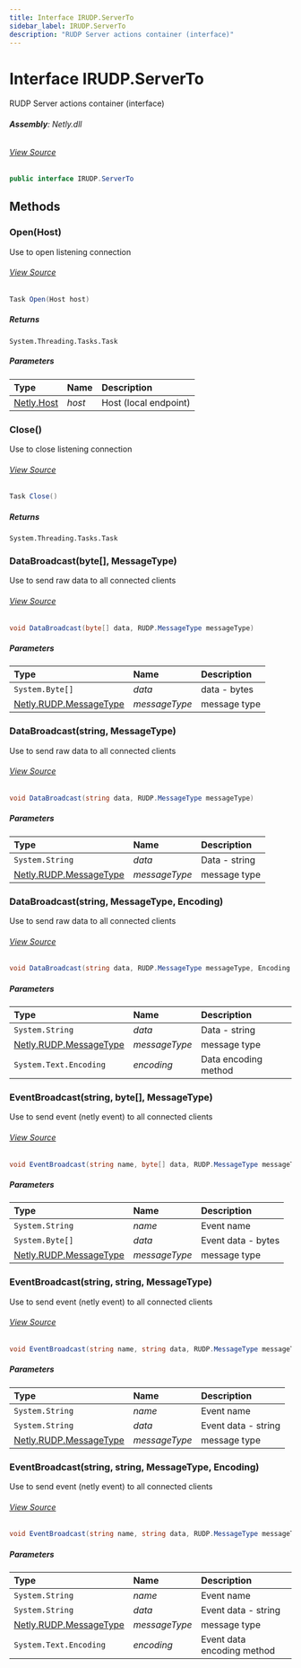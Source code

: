 ```yaml
---
title: Interface IRUDP.ServerTo
sidebar_label: IRUDP.ServerTo
description: "RUDP Server actions container (interface)"
---
```

# Interface IRUDP.ServerTo
RUDP Server actions container (interface)

###### **Assembly**: Netly.dll
###### [View Source](https://github.com/alec1o/Netly/blob/dev/src/rudp/interfaces/IRUDP.ServerTo.cs#L11)
```csharp title="Declaration"
public interface IRUDP.ServerTo
```
## Methods
### Open(Host)
Use to open listening connection
###### [View Source](https://github.com/alec1o/Netly/blob/dev/src/rudp/interfaces/IRUDP.ServerTo.cs#L18)
```csharp title="Declaration"
Task Open(Host host)
```

##### Returns

`System.Threading.Tasks.Task`

##### Parameters

| Type | Name | Description |
|:--- |:--- |:--- |
| [Netly.Host](../Netly/Host) | *host* | Host (local endpoint) |

### Close()
Use to close listening connection
###### [View Source](https://github.com/alec1o/Netly/blob/dev/src/rudp/interfaces/IRUDP.ServerTo.cs#L24)
```csharp title="Declaration"
Task Close()
```

##### Returns

`System.Threading.Tasks.Task`
### DataBroadcast(byte[], MessageType)
Use to send raw data to all connected clients
###### [View Source](https://github.com/alec1o/Netly/blob/dev/src/rudp/interfaces/IRUDP.ServerTo.cs#L31)
```csharp title="Declaration"
void DataBroadcast(byte[] data, RUDP.MessageType messageType)
```

##### Parameters

| Type | Name | Description |
|:--- |:--- |:--- |
| `System.Byte[]` | *data* | data - bytes |
| [Netly.RUDP.MessageType](../Netly/RUDP.MessageType) | *messageType* | message type |

### DataBroadcast(string, MessageType)
Use to send raw data to all connected clients
###### [View Source](https://github.com/alec1o/Netly/blob/dev/src/rudp/interfaces/IRUDP.ServerTo.cs#L38)
```csharp title="Declaration"
void DataBroadcast(string data, RUDP.MessageType messageType)
```

##### Parameters

| Type | Name | Description |
|:--- |:--- |:--- |
| `System.String` | *data* | Data - string |
| [Netly.RUDP.MessageType](../Netly/RUDP.MessageType) | *messageType* | message type |

### DataBroadcast(string, MessageType, Encoding)
Use to send raw data to all connected clients
###### [View Source](https://github.com/alec1o/Netly/blob/dev/src/rudp/interfaces/IRUDP.ServerTo.cs#L46)
```csharp title="Declaration"
void DataBroadcast(string data, RUDP.MessageType messageType, Encoding encoding)
```

##### Parameters

| Type | Name | Description |
|:--- |:--- |:--- |
| `System.String` | *data* | Data - string |
| [Netly.RUDP.MessageType](../Netly/RUDP.MessageType) | *messageType* | message type |
| `System.Text.Encoding` | *encoding* | Data encoding method |

### EventBroadcast(string, byte[], MessageType)
Use to send event (netly event) to all connected clients
###### [View Source](https://github.com/alec1o/Netly/blob/dev/src/rudp/interfaces/IRUDP.ServerTo.cs#L54)
```csharp title="Declaration"
void EventBroadcast(string name, byte[] data, RUDP.MessageType messageType)
```

##### Parameters

| Type | Name | Description |
|:--- |:--- |:--- |
| `System.String` | *name* | Event name |
| `System.Byte[]` | *data* | Event data - bytes |
| [Netly.RUDP.MessageType](../Netly/RUDP.MessageType) | *messageType* | message type |

### EventBroadcast(string, string, MessageType)
Use to send event (netly event) to all connected clients
###### [View Source](https://github.com/alec1o/Netly/blob/dev/src/rudp/interfaces/IRUDP.ServerTo.cs#L62)
```csharp title="Declaration"
void EventBroadcast(string name, string data, RUDP.MessageType messageType)
```

##### Parameters

| Type | Name | Description |
|:--- |:--- |:--- |
| `System.String` | *name* | Event name |
| `System.String` | *data* | Event data - string |
| [Netly.RUDP.MessageType](../Netly/RUDP.MessageType) | *messageType* | message type |

### EventBroadcast(string, string, MessageType, Encoding)
Use to send event (netly event) to all connected clients
###### [View Source](https://github.com/alec1o/Netly/blob/dev/src/rudp/interfaces/IRUDP.ServerTo.cs#L71)
```csharp title="Declaration"
void EventBroadcast(string name, string data, RUDP.MessageType messageType, Encoding encoding)
```

##### Parameters

| Type | Name | Description |
|:--- |:--- |:--- |
| `System.String` | *name* | Event name |
| `System.String` | *data* | Event data - string |
| [Netly.RUDP.MessageType](../Netly/RUDP.MessageType) | *messageType* | message type |
| `System.Text.Encoding` | *encoding* | Event data encoding method |

